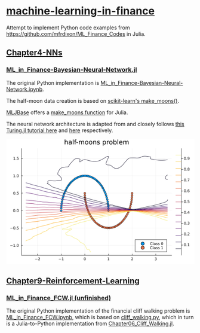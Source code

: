 # [machine-learning-in-finance](https://github.com/cb-g/machine-learning-in-finance)

Attempt to implement Python code examples from https://github.com/mfrdixon/ML_Finance_Codes in Julia. 

## [Chapter4-NNs](https://github.com/cb-g/machine-learning-in-finance/tree/main/Chapter4-NNs)

### [ML_in_Finance-Bayesian-Neural-Network.jl](https://github.com/cb-g/machine-learning-in-finance/blob/main/Chapter4-NNs/ML_in_Finance-Bayesian-Neural-Network.jl)

The original Python implementation is [ML_in_Finance-Bayesian-Neural-Network.ipynb](https://github.com/mfrdixon/ML_Finance_Codes/blob/master/Chapter4-NNs/ML_in_Finance-Bayesian-Neural-Network.ipynb).

The half-moon data creation is based on [scikit-learn's make_moons()](https://github.com/scikit-learn/scikit-learn/blob/7e1e6d09b/sklearn/datasets/_samples_generator.py#L723). 

[MLJBase](https://github.com/JuliaAI/MLJBase.jl) offers a [make_moons function](https://github.com/JuliaAI/MLJBase.jl/blob/4a8f3f323f91ee6b6f5fb2b3268729b3101c003c/src/data/datasets_synthetic.jl#L256) for Julia. 

The neural network architecture is adapted from and closely follows [this Turing.jl tutorial here](https://turing.ml/dev/tutorials/03-bayesian-neural-network/#generic-bayesian-neural-networks) and [here](https://github.com/TuringLang/TuringTutorials/blob/master/notebook/03-bayesian-neural-network/03_bayesian-neural-network.ipynb) respectively.

![](https://github.com/cb-g/machine-learning-in-finance/blob/main/Chapter4-NNs/ML_in_Finance-Bayesian-Neural-Network_Plot_3.png?raw=true)

## [Chapter9-Reinforcement-Learning](https://github.com/cb-g/machine-learning-in-finance/tree/main/Chapter9-Reinforcement-Learning)

### [ML_in_Finance_FCW.jl (unfinished)](https://github.com/cb-g/machine-learning-in-finance/blob/main/Chapter9-Reinforcement-Learning/ML_in_Finance_FCW.jl)

The original Python implementation of the financial cliff walking problem is [ML_in_Finance_FCW.ipynb](https://github.com/mfrdixon/ML_Finance_Codes/blob/master/Chapter9-Reinforcement-Learning/ML_in_Finance_FCW.ipynb), which is based on [cliff_walking.py](https://github.com/ShangtongZhang/reinforcement-learning-an-introduction/blob/master/chapter06/cliff_walking.py), which in turn is a Julia-to-Python implementation from [Chapter06_Cliff_Walking.jl](https://github.com/JuliaReinforcementLearning/ReinforcementLearningAnIntroduction.jl/blob/master/notebooks/Chapter06_Cliff_Walking.jl).
